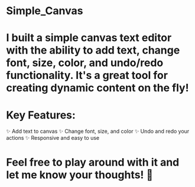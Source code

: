 # Simple_Canvas
# I built a simple canvas text editor with the ability to add text, change font, size, color, and undo/redo functionality. It's a great tool for creating dynamic content on the fly!

# Key Features:
✨ Add text to canvas
✨ Change font, size, and color
✨ Undo and redo your actions
✨ Responsive and easy to use

# Feel free to play around with it and let me know your thoughts! 💬
